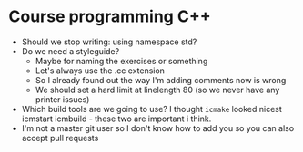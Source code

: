 # Course programming C++

- Should we stop writing: using namespace std?
- Do we need a styleguide?
  - Maybe for naming the exercises or something
  - Let's always use the .cc extension
  - So I already found out the way I'm adding comments now is wrong
  - We should set a hard limit at linelength 80 (so we never have any printer issues)
- Which build tools are we going to use? I thought `icmake` looked nicest
  icmstart icmbuild - these two are important i think.
- I'm not a master git user so I don't know how to add you so you can also accept pull requests


